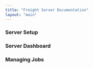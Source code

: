 ```yaml
---
title: "Freight Server Documentation"
layout: "main"
---
```


### Server Setup
### Server Dashboard
### Managing Jobs

